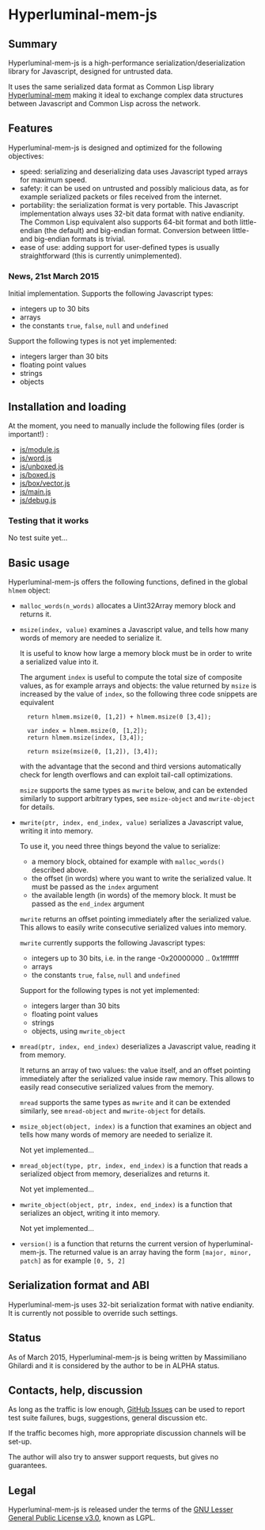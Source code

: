 Hyperluminal-mem-js
===================

Summary
-------
Hyperluminal-mem-js is a high-performance serialization/deserialization library
for Javascript, designed for untrusted data.

It uses the same serialized data format as Common Lisp library
[Hyperluminal-mem](https://github.com/cosmos72/hyperluminal-mem)
making it ideal to exchange complex data structures between Javascript
and Common Lisp across the network.

Features
--------
Hyperluminal-mem-js is designed and optimized for the following objectives:
- speed: serializing and deserializing data uses Javascript typed arrays
  for maximum speed.
- safety: it can be used on untrusted and possibly malicious data,
  as for example serialized packets or files received from the internet.
- portability: the serialization format is very portable.
  This Javascript implementation always uses 32-bit data format
  with native endianity.
  The Common Lisp equivalent also supports 64-bit format
  and both little-endian (the default) and big-endian format.
  Conversion between little- and big-endian formats is trivial.
- ease of use: adding support for user-defined types is usually
  straightforward (this is currently unimplemented).

### News, 21st March 2015

Initial implementation. Supports the following Javascript types:
* integers up to 30 bits
* arrays
* the constants `true`, `false`, `null` and `undefined`

Support the following types is not yet implemented:
* integers larger than 30 bits
* floating point values
* strings
* objects


Installation and loading
------------------------

At the moment, you need to manually include the following files (order is important!) :
* [js/module.js](src/js/module.js)
* [js/word.js](src/js/word.js)
* [js/unboxed.js](src/js/unboxed.js)
* [js/boxed.js](src/js/boxed.js)
* [js/box/vector.js](src/js/box/vector.js)
* [js/main.js](src/js/main.js)
* [js/debug.js](src/js/debug.js)
  

### Testing that it works

No test suite yet...

Basic usage
-----------

Hyperluminal-mem-js offers the following functions, defined in the
global `hlmem` object:

- `malloc_words(n_words)` allocates a Uint32Array memory block and returns it.

- `msize(index, value)` examines a Javascript value, and tells
   how many words of memory are needed to serialize it.

   It is useful to know how large a memory block must be
   in order to write a serialized value into it.

   The argument `index` is useful to compute the total size of composite values,
   as for example arrays and objects: the value returned by `msize`
   is increased by the value of `index`, so the following three code snippets are equivalent

        return hlmem.msize(0, [1,2]) + hlmem.msize(0 [3,4]);

        var index = hlmem.msize(0, [1,2]);
        return hlmem.msize(index, [3,4]);

        return msize(msize(0, [1,2]), [3,4]);

   with the advantage that the second and third versions automatically check
   for length overflows and can exploit tail-call optimizations.

   `msize` supports the same types as `mwrite` below, and can be extended similarly
   to support arbitrary types, see `msize-object` and `mwrite-object` for details.
   
- `mwrite(ptr, index, end_index, value)` serializes a Javascript value, writing it into memory.

   To use it, you need three things beyond the value to serialize:
   * a memory block, obtained for example with `malloc_words()` described above.
   * the offset (in words) where you want to write the serialized value.
     It must be passed as the `index` argument
   * the available length (in words) of the memory block.
     It must be passed as the `end_index` argument
   
   `mwrite` returns an offset pointing immediately after the serialized value.
   This allows to easily write consecutive serialized values into memory.
   
   `mwrite` currently supports the following Javascript types:
   * integers up to 30 bits, i.e. in the range -0x20000000 .. 0x1fffffff
   * arrays
   * the constants `true`, `false`, `null` and `undefined`
  
   Support for the following types is not yet implemented:
   * integers larger than 30 bits
   * floating point values
   * strings
   * objects, using `mwrite_object`

- `mread(ptr, index, end_index)` deserializes a Javascript value, reading it from memory.

   It returns an array of two values: the value itself, and an offset pointing
   immediately after the serialized value inside raw memory. This allows
   to easily read consecutive serialized values from the memory.

   `mread` supports the same types as `mwrite` and it can be extended similarly,
   see `mread-object` and `mwrite-object` for details.

- `msize_object(object, index)` is a function that examines an object
   and tells how many words of memory are needed to serialize it.

   Not yet implemented...

- `mread_object(type, ptr, index, end_index)` is a function that reads
   a serialized object from memory, deserializes and returns it.

   Not yet implemented...

- `mwrite_object(object, ptr, index, end_index)` is a function
   that serializes an object, writing it into memory.

   Not yet implemented...

- `version()` is a function that returns the current version of
  hyperluminal-mem-js. The returned value is an array having the form
  `[major, minor, patch]` as for example `[0, 5, 2]`


Serialization format and ABI
----------------------------
  
Hyperluminal-mem-js uses 32-bit serialization format with native endianity.
It is currently not possible to override such settings.


Status
------
As of March 2015, Hyperluminal-mem-js is being written by Massimiliano Ghilardi
and it is considered by the author to be in ALPHA status.


Contacts, help, discussion
--------------------------
As long as the traffic is low enough, [GitHub Issues](https://github.com/cosmos72/hyperluminal-mem-js/issues)
can be used to report test suite failures, bugs, suggestions, general discussion etc.

If the traffic becomes high, more appropriate discussion channels will be set-up.

The author will also try to answer support requests, but gives no guarantees.


Legal
-----
Hyperluminal-mem-js is released under the terms of the
[GNU Lesser General Public License v3.0](https://www.gnu.org/licenses/lgpl-3.0.txt),
known as LGPL.
